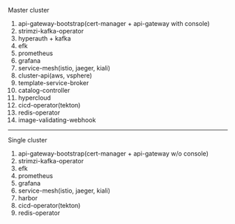 Master cluster
1. api-gateway-bootstrap(cert-manager + api-gateway with console)
2. strimzi-kafka-operator
3. hyperauth + kafka
4. efk
5. prometheus
6. grafana
7. service-mesh(istio, jaeger, kiali)
8. cluster-api(aws, vsphere)
9. template-service-broker
10. catalog-controller
11. hypercloud
12. cicd-operator(tekton)
13. redis-operator
14. image-validating-webhook
---
Single cluster
1. api-gateway-bootstrap(cert-manager + api-gateway w/o console)
2. strimzi-kafka-operator
3. efk
4. prometheus
5. grafana
6. service-mesh(istio, jaeger, kiali)
7. harbor
8. cicd-operator(tekton)
9. redis-operator
